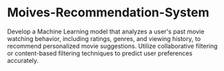 # Moives-Recommendation-System

Develop a Machine Learning model that analyzes a user's past movie watching behavior, including ratings, genres, and viewing history, to recommend personalized movie suggestions. Utilize collaborative filtering or content-based filtering techniques to predict user preferences accurately.
